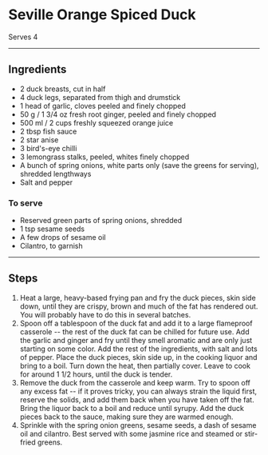 # Seville Orange Spiced Duck

Serves 4

---

## Ingredients

* 2 duck breasts, cut in half
* 4 duck legs, separated from thigh and drumstick
* 1 head of garlic, cloves peeled and finely chopped
* 50 g / 1 3/4 oz fresh root ginger, peeled and finely chopped
* 500 ml / 2 cups freshly squeezed orange juice
* 2 tbsp fish sauce
* 2 star anise
* 3 bird's-eye chilli
* 3 lemongrass stalks, peeled, whites finely chopped
* A bunch of spring onions, white parts only (save the greens for serving), shredded lengthways
* Salt and pepper

### To serve
* Reserved green parts of spring onions, shredded
* 1 tsp sesame seeds
* A few drops of sesame oil
* Cilantro, to garnish

---

## Steps

1.  Heat a large, heavy-based frying pan and fry the duck pieces, skin side down, until they are crispy, brown and much of the fat has rendered out. You will probably have to do this in several batches.
2.  Spoon off a tablespoon of the duck fat and add it to a large flameproof casserole -- the rest of the duck fat can be chilled for future use. Add the garlic and ginger and fry until they smell aromatic and are only just starting on some color. Add the rest of the ingredients, with salt and lots of pepper. Place the duck pieces, skin side up, in the cooking liquor and bring to a boil. Turn down the heat, then partially cover. Leave to cook for around 1 1/2 hours, until the duck is tender.
3.  Remove the duck from the casserole and keep warm. Try to spoon off any excess fat -- if it proves tricky, you can always strain the liquid first, reserve the solids, and add them back when you have taken off the fat. Bring the liquor back to a boil and reduce until syrupy. Add the duck pieces back to the sauce, making sure they are warmed enough.
4.  Sprinkle with the spring onion greens, sesame seeds, a dash of sesame oil and cilantro. Best served with some jasmine rice and steamed or stir-fried greens.